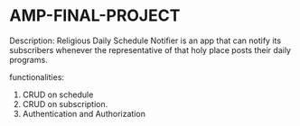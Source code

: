 # AMP-FINAL-PROJECT

Description:
Religious Daily Schedule Notifier is an app that can notify its  subscribers whenever the representative  of that holy place posts their daily programs.

functionalities:
1. CRUD on schedule
2. CRUD on subscription.
3. Authentication and Authorization

